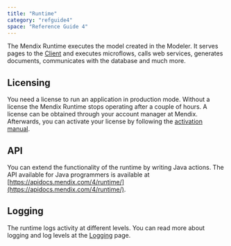 ```yaml
---
title: "Runtime"
category: "refguide4"
space: "Reference Guide 4"
---
```

The Mendix Runtime executes the model created in the Modeler. It serves pages to the [Client](client) and executes microflows, calls web services, generates documents, communicates with the database and much more.

## Licensing

You need a license to run an application in production mode. Without a license the Mendix Runtime stops operating after a couple of hours. A license can be obtained through your account manager at Mendix. Afterwards, you can activate your license by following the [activation manual](/howto40/activate-your-mendix-license).

## API

You can extend the functionality of the runtime by writing Java actions. The API available for Java programmers is available at [https://apidocs.mendix.com/4/runtime/](https://apidocs.mendix.com/4/runtime/).

## Logging

The runtime logs activity at different levels. You can read more about logging and log levels at the [Logging](logging) page.
